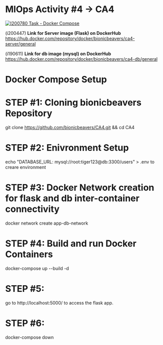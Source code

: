 # MlOps Activity #4 -> CA4
[![I200780 Task - Docker Compose](https://github.com/bionicbeavers/CA4/actions/workflows/docker-compose-workflow.yml/badge.svg)](https://github.com/bionicbeavers/CA4/actions/workflows/docker-compose-workflow.yml)

(i200447)
**Link for Server image (Flask) on DockerHub**
https://hub.docker.com/repository/docker/bionicbeavers/ca4-server/general

(i190611)
**Link for db image (mysql) on DockerHub**
https://hub.docker.com/repository/docker/bionicbeavers/ca4-db/general

# Docker Compose Setup
# STEP #1: Cloning bionicbeavers Repository
git clone https://github.com/bionicbeavers/CA4.git && cd CA4

# STEP #2: Enivronment Setup
echo "DATABASE_URL: mysql://root:tiger123@db:3300/users" > .env to creare environment

# STEP #3: Docker Network creation for flask and db inter-container connectivity
docker network create app-db-network
        
# STEP #4: Build and run Docker Containers
docker-compose up --build -d

# STEP #5: 
go to http://localhost:5000/ to access the flask app.

# STEP #6:
docker-compose down
